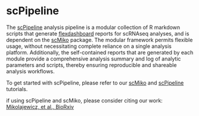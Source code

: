 # scPipeline

The [scPipeline](https://github.com/NMikolajewicz/scPipeline) analysis pipeline is a modular collection of R markdown scripts that generate [flexdashboard](https://rstudio.github.io/flexdashboard/index.html) reports for scRNAseq analyses, and is dependent on the [scMiko](https://github.com/NMikolajewicz/scMiko) package. The modular framework permits flexible usage, without necessitating complete reliance on a single analysis platform. Additionally, the self-contained reports that are generated by each module provide a comprehensive analysis summary and log of analytic parameters and scripts, thereby ensuring reproducible and shareable analysis workflows. 

To get started with scPipeline, please refer to our [scMiko](https://nmikolajewicz.github.io/scMiko/) and [scPipeline](https://nmikolajewicz.github.io/scMiko/) tutorials.   

if using scPipeline and scMiko, please consider citing our work: [Mikolajewicz, et al., BioRxiv](https://www.biorxiv.org/content/10.1101/2022.03.13.484162v1) 
